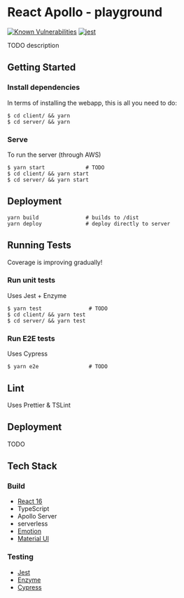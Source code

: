 # React Apollo - playground

[![Known Vulnerabilities](https://snyk.io/test/github/talktalkplc/graphql-serverless/dev/badge.svg)](https://snyk.io/test/github/wmgregory/react-apollo/dev)
[![jest](https://facebook.github.io/jest/img/jest-badge.svg)](https://github.com/facebook/jest)

TODO description

## Getting Started

### Install dependencies

In terms of installing the webapp, this is all you need to do:

```
$ cd client/ && yarn
$ cd server/ && yarn
```

### Serve

To run the server (through AWS)

```
$ yarn start             # TODO
$ cd client/ && yarn start
$ cd server/ && yarn start
```

## Deployment
```
yarn build               # builds to /dist
yarn deploy              # deploy directly to server
```

## Running Tests

Coverage is improving gradually!

### Run unit tests

Uses Jest + Enzyme

```
$ yarn test               # TODO
$ cd client/ && yarn test
$ cd server/ && yarn test
```

### Run E2E tests

Uses Cypress

```
$ yarn e2e                # TODO
```

## Lint

Uses Prettier & TSLint

## Deployment

TODO

## Tech Stack

### Build

- [React 16](https://reactjs.org/)
- TypeScript
- Apollo Server
- serverless
- [Emotion](https://emotion.sh)
- [Material UI](https://material-ui.com)

### Testing

- [Jest](https://jestjs.io/)
- [Enzyme](https://airbnb.io/enzyme/)
- [Cypress](https://www.cypress.io/)